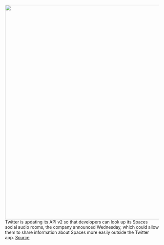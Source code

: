<img src='https://cdn.vox-cdn.com/thumbor/WaQWrk_nymYjCc3rmYVYufOgiAM=/0x0:2040x1360/1200x800/filters:focal(857x517:1183x843)/cdn.vox-cdn.com/uploads/chorus_image/image/69743551/acastro_180827_1777_0001.0.jpg' width='700px' /><br/>
Twitter is updating its API v2 so that developers can look up its Spaces social audio rooms, the company announced Wednesday, which could allow them to share information about Spaces more easily outside the Twitter app.
<a href='https://www.theverge.com/2021/8/18/22631036/twitter-spaces-developers-api-v2'> Source <a/>